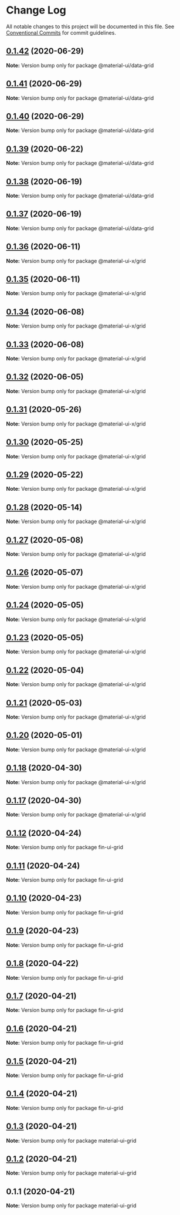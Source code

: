 # Change Log

All notable changes to this project will be documented in this file.
See [Conventional Commits](https://conventionalcommits.org) for commit guidelines.

## [0.1.42](https://github.com/mui-org/material-ui-x/compare/v0.1.41...v0.1.42) (2020-06-29)

**Note:** Version bump only for package @material-ui/data-grid





## [0.1.41](https://github.com/mui-org/material-ui-x/compare/v0.1.40...v0.1.41) (2020-06-29)

**Note:** Version bump only for package @material-ui/data-grid





## [0.1.40](https://github.com/mui-org/material-ui-x/compare/v0.1.39...v0.1.40) (2020-06-29)

**Note:** Version bump only for package @material-ui/data-grid





## [0.1.39](https://github.com/mui-org/material-ui-x/compare/v0.1.38...v0.1.39) (2020-06-22)

**Note:** Version bump only for package @material-ui/data-grid





## [0.1.38](https://github.com/mui-org/material-ui-x/compare/v0.1.37...v0.1.38) (2020-06-19)

**Note:** Version bump only for package @material-ui/data-grid





## [0.1.37](https://github.com/mui-org/material-ui-x/compare/v0.1.36...v0.1.37) (2020-06-19)

**Note:** Version bump only for package @material-ui/data-grid





## [0.1.36](https://github.com/mui-org/material-ui-x/compare/v0.1.35...v0.1.36) (2020-06-11)

**Note:** Version bump only for package @material-ui-x/grid





## [0.1.35](https://github.com/mui-org/material-ui-x/compare/v0.1.34...v0.1.35) (2020-06-11)

**Note:** Version bump only for package @material-ui-x/grid





## [0.1.34](https://github.com/mui-org/material-ui-x/compare/v0.1.33...v0.1.34) (2020-06-08)

**Note:** Version bump only for package @material-ui-x/grid





## [0.1.33](https://github.com/mui-org/material-ui-x/compare/v0.1.32...v0.1.33) (2020-06-08)

**Note:** Version bump only for package @material-ui-x/grid





## [0.1.32](https://github.com/mui-org/material-ui-x/compare/v0.1.31...v0.1.32) (2020-06-05)

**Note:** Version bump only for package @material-ui-x/grid





## [0.1.31](https://github.com/mui-org/material-ui-x/compare/v0.1.30...v0.1.31) (2020-05-26)

**Note:** Version bump only for package @material-ui-x/grid





## [0.1.30](https://github.com/mui-org/material-ui-x/compare/v0.1.29...v0.1.30) (2020-05-25)

**Note:** Version bump only for package @material-ui-x/grid





## [0.1.29](https://github.com/mui-org/material-ui-x/compare/v0.1.28...v0.1.29) (2020-05-22)

**Note:** Version bump only for package @material-ui-x/grid





## [0.1.28](https://github.com/mui-org/material-ui-x/compare/v0.1.27...v0.1.28) (2020-05-14)

**Note:** Version bump only for package @material-ui-x/grid





## [0.1.27](https://github.com/mui-org/material-ui-x/compare/v0.1.26...v0.1.27) (2020-05-08)

**Note:** Version bump only for package @material-ui-x/grid





## [0.1.26](https://github.com/mui-org/material-ui-x/compare/v0.1.25...v0.1.26) (2020-05-07)

**Note:** Version bump only for package @material-ui-x/grid





## [0.1.24](https://github.com/mui-org/material-ui-x/compare/v0.1.23...v0.1.24) (2020-05-05)

**Note:** Version bump only for package @material-ui-x/grid





## [0.1.23](https://github.com/mui-org/material-ui-x/compare/v0.1.22...v0.1.23) (2020-05-05)

**Note:** Version bump only for package @material-ui-x/grid





## [0.1.22](https://github.com/mui-org/material-ui-x/compare/v0.1.21...v0.1.22) (2020-05-04)

**Note:** Version bump only for package @material-ui-x/grid





## [0.1.21](https://github.com/mui-org/material-ui-x/compare/v0.1.20...v0.1.21) (2020-05-03)

**Note:** Version bump only for package @material-ui-x/grid





## [0.1.20](https://github.com/mui-org/material-ui-x/compare/v0.1.19...v0.1.20) (2020-05-01)

**Note:** Version bump only for package @material-ui-x/grid





## [0.1.18](https://github.com/mui-org/material-ui-x/compare/v0.1.17...v0.1.18) (2020-04-30)

**Note:** Version bump only for package @material-ui-x/grid





## [0.1.17](https://github.com/mui-org/material-ui-x/compare/v0.1.16...v0.1.17) (2020-04-30)

**Note:** Version bump only for package @material-ui-x/grid





## [0.1.12](https://github.com/dtassone/fin-ui-demo/compare/v0.1.11...v0.1.12) (2020-04-24)

**Note:** Version bump only for package fin-ui-grid





## [0.1.11](https://github.com/dtassone/fin-ui-demo/compare/v0.1.10...v0.1.11) (2020-04-24)

**Note:** Version bump only for package fin-ui-grid





## [0.1.10](https://github.com/dtassone/fin-ui-demo/compare/v0.1.9...v0.1.10) (2020-04-23)

**Note:** Version bump only for package fin-ui-grid





## [0.1.9](https://github.com/dtassone/fin-ui-demo/compare/v0.1.8...v0.1.9) (2020-04-23)

**Note:** Version bump only for package fin-ui-grid





## [0.1.8](https://github.com/dtassone/fin-ui-demo/compare/v0.1.7...v0.1.8) (2020-04-22)

**Note:** Version bump only for package fin-ui-grid





## [0.1.7](https://github.com/dtassone/fin-ui-demo/compare/v0.1.6...v0.1.7) (2020-04-21)

**Note:** Version bump only for package fin-ui-grid





## [0.1.6](https://github.com/dtassone/fin-ui-demo/compare/v0.1.5...v0.1.6) (2020-04-21)

**Note:** Version bump only for package fin-ui-grid





## [0.1.5](https://github.com/dtassone/fin-ui-demo/compare/v0.1.4...v0.1.5) (2020-04-21)

**Note:** Version bump only for package fin-ui-grid





## [0.1.4](https://github.com/dtassone/fin-ui-demo/compare/v0.1.3...v0.1.4) (2020-04-21)

**Note:** Version bump only for package fin-ui-grid





## [0.1.3](https://github.com/dtassone/fin-ui-demo/compare/v0.1.2...v0.1.3) (2020-04-21)

**Note:** Version bump only for package material-ui-grid





## [0.1.2](https://github.com/dtassone/fin-ui-demo/compare/v0.1.1...v0.1.2) (2020-04-21)

**Note:** Version bump only for package material-ui-grid





## 0.1.1 (2020-04-21)

**Note:** Version bump only for package material-ui-grid
